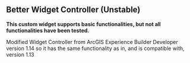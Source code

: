 ## Better Widget Controller (Unstable)

**This custom widget supports basic functionalities, but not all functionalities have been tested.**

Modified Widget Controller from ArcGIS Experience Builder Developer version 1.14 so it has the same functionality as in, and is compatible with, version 1.13
